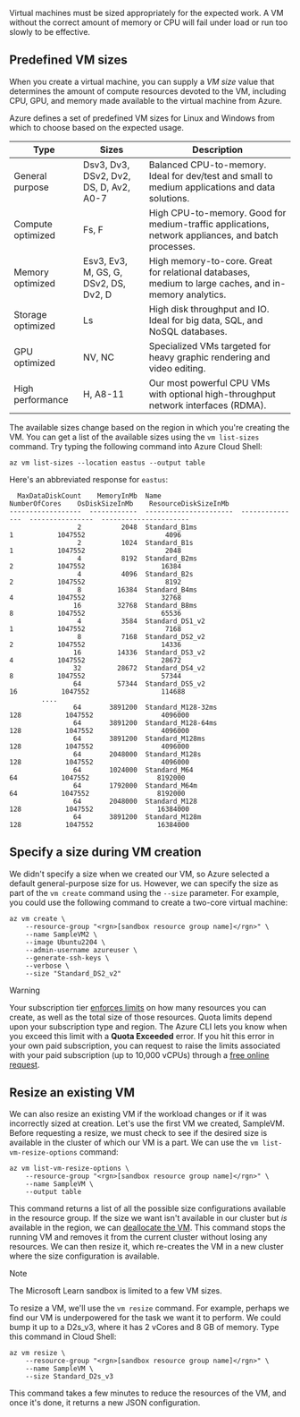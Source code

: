 Virtual machines must be sized appropriately for the expected work. A VM without the correct amount of memory or CPU will fail under load or run too slowly to be effective.

## Predefined VM sizes

When you create a virtual machine, you can supply a _VM size_ value that determines the amount of compute resources devoted to the VM, including CPU, GPU, and memory made available to the virtual machine from Azure.

Azure defines a set of predefined VM sizes for Linux and Windows from which to choose based on the expected usage.

| Type | Sizes | Description |
|------|-------|-------------|
| General purpose   | Dsv3, Dv3, DSv2, Dv2, DS, D, Av2, A0-7 | Balanced CPU-to-memory. Ideal for dev/test and small to medium applications and data solutions. |
| Compute optimized | Fs, F | High CPU-to-memory. Good for medium-traffic applications, network appliances, and batch processes. |
| Memory optimized  | Esv3, Ev3, M, GS, G, DSv2, DS, Dv2, D   | High memory-to-core. Great for relational databases, medium to large caches, and in-memory analytics. |
| Storage optimized | Ls | High disk throughput and IO. Ideal for big data, SQL, and NoSQL databases. |
| GPU optimized | NV, NC | Specialized VMs targeted for heavy graphic rendering and video editing. |
| High performance | H, A8-11 | Our most powerful CPU VMs with optional high-throughput network interfaces (RDMA). |

The available sizes change based on the region in which you're creating the VM. You can get a list of the available sizes using the `vm list-sizes` command. Try typing the following command into Azure Cloud Shell:

```azurecli
az vm list-sizes --location eastus --output table
```

Here's an abbreviated response for `eastus`:

```output
  MaxDataDiskCount    MemoryInMb  Name                      NumberOfCores    OsDiskSizeInMb    ResourceDiskSizeInMb
------------------  ------------  ----------------------  ---------------  ----------------  ----------------------
                 2          2048  Standard_B1ms                         1           1047552                    4096
                 2          1024  Standard_B1s                          1           1047552                    2048
                 4          8192  Standard_B2ms                         2           1047552                   16384
                 4          4096  Standard_B2s                          2           1047552                    8192
                 8         16384  Standard_B4ms                         4           1047552                   32768
                16         32768  Standard_B8ms                         8           1047552                   65536
                 4          3584  Standard_DS1_v2                       1           1047552                    7168
                 8          7168  Standard_DS2_v2                       2           1047552                   14336
                16         14336  Standard_DS3_v2                       4           1047552                   28672
                32         28672  Standard_DS4_v2                       8           1047552                   57344
                64         57344  Standard_DS5_v2                      16           1047552                  114688
        ....
                64       3891200  Standard_M128-32ms                  128           1047552                 4096000
                64       3891200  Standard_M128-64ms                  128           1047552                 4096000
                64       3891200  Standard_M128ms                     128           1047552                 4096000
                64       2048000  Standard_M128s                      128           1047552                 4096000
                64       1024000  Standard_M64                         64           1047552                 8192000
                64       1792000  Standard_M64m                        64           1047552                 8192000
                64       2048000  Standard_M128                       128           1047552                16384000
                64       3891200  Standard_M128m                      128           1047552                16384000
```

## Specify a size during VM creation

We didn't specify a size when we created our VM, so Azure selected a default general-purpose size for us. However, we can specify the size as part of the `vm create` command using the `--size` parameter. For example, you could use the following command to create a two-core virtual machine:

```azurecli
az vm create \
    --resource-group "<rgn>[sandbox resource group name]</rgn>" \
    --name SampleVM2 \
    --image Ubuntu2204 \
    --admin-username azureuser \
    --generate-ssh-keys \
    --verbose \
    --size "Standard_DS2_v2"
```

> [!WARNING]
> Your subscription tier [enforces limits](/azure/azure-subscription-service-limits) on how many resources you can create, as well as the total size of those resources. Quota limits depend upon your subscription type and region. The Azure CLI lets you know when you exceed this limit with a **Quota Exceeded** error. If you hit this error in your own paid subscription, you can request to raise the limits associated with your paid subscription (up to 10,000 vCPUs) through a [free online request](/azure/azure-resource-manager/resource-manager-quota-errors).

## Resize an existing VM

We can also resize an existing VM if the workload changes or if it was incorrectly sized at creation. Let's use the first VM we created, SampleVM. Before requesting a resize, we must check to see if the desired size is available in the cluster of which our VM is a part. We can use the `vm list-vm-resize-options` command:

```azurecli
az vm list-vm-resize-options \
    --resource-group "<rgn>[sandbox resource group name]</rgn>" \
    --name SampleVM \
    --output table
```

This command returns a list of all the possible size configurations available in the resource group. If the size we want isn't available in our cluster but _is_ available in the region, we can [deallocate the VM](/cli/azure/vm#az-vm-deallocate). This command stops the running VM and removes it from the current cluster without losing any resources. We can then resize it, which re-creates the VM in a new cluster where the size configuration is available.

> [!NOTE]
> The Microsoft Learn sandbox is limited to a few VM sizes.

To resize a VM, we'll use the `vm resize` command. For example, perhaps we find our VM is underpowered for the task we want it to perform. We could bump it up to a D2s_v3, where it has 2 vCores and 8 GB of memory. Type this command in Cloud Shell:

```azurecli
az vm resize \
    --resource-group "<rgn>[sandbox resource group name]</rgn>" \
    --name SampleVM \
    --size Standard_D2s_v3
```

This command takes a few minutes to reduce the resources of the VM, and once it's done, it returns a new JSON configuration.

